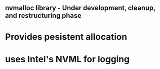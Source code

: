 nvmalloc library - Under development, cleanup, and restructuring phase 
---------------------------------------------------------------------

# Provides pesistent allocation

# uses Intel's NVML for logging
